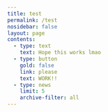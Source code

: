 ```yaml
---
title: test
permalink: /test
nosidebar: false
layout: page
contents:
  - type: text
    text: Hope this works lmao
  - type: button
    gold: false
    link: please
    text: WORK!!
  - type: news
    limit: 5
    archive-filter: all
---
```

